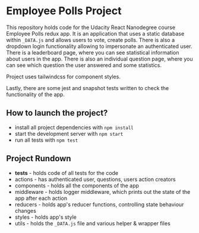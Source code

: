 # Employee Polls Project

This repository holds code for the Udacity React Nanodegree course Employee Polls redux app. It is an application that uses a static database within `_DATA.js` and allows users to vote, create polls. There is also a dropdown login functionality allowing to impersonate an authenticated user. There is a leaderboard page, where you can see statistical information about users in the app. There is also an individual question page, where you can see which question the user answered and some statistics.

Project uses tailwindcss for component styles.

Lastly, there are some jest and snapshot tests written to check the functionality of the app.

## How to launch the project?

- install all project dependencies with `npm install`
- start the development server with `npm start`
- run all tests with `npm test`

## Project Rundown

- **tests** - holds code of all tests for the code
- actions - has authenticated user, questions, users action creators
- components - holds all the components of the app
- middleware - holds logger middleware, which prints out the state of the app after each action
- reducers - holds app's reducer functions, controlling state behaviour changes
- styles - holds app's style
- utils - holds the `_DATA.js` file and various helper & wrapper files
